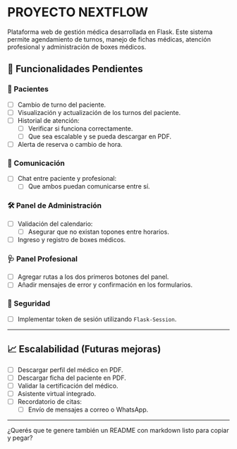 # PROYECTO NEXTFLOW

Plataforma web de gestión médica desarrollada en Flask. Este sistema permite agendamiento de turnos, manejo de fichas médicas, atención profesional y administración de boxes médicos.

## 🚧 Funcionalidades Pendientes

### 🔄 Pacientes
- [ ] Cambio de turno del paciente.
- [ ] Visualización y actualización de los turnos del paciente.
- [ ] Historial de atención:
  - [ ] Verificar si funciona correctamente.
  - [ ] Que sea escalable y se pueda descargar en PDF.
- [ ] Alerta de reserva o cambio de hora.

### 💬 Comunicación
- [ ] Chat entre paciente y profesional:
  - [ ] Que ambos puedan comunicarse entre sí.

### 🛠️ Panel de Administración
- [ ] Validación del calendario:
  - [ ] Asegurar que no existan topones entre horarios.
- [ ] Ingreso y registro de boxes médicos.

### 🩺 Panel Profesional
- [ ] Agregar rutas a los dos primeros botones del panel.
- [ ] Añadir mensajes de error y confirmación en los formularios.

### 🔐 Seguridad
- [ ] Implementar token de sesión utilizando `Flask-Session`.

---

## 📈 Escalabilidad (Futuras mejoras)

- [ ] Descargar perfil del médico en PDF.
- [ ] Descargar ficha del paciente en PDF.
- [ ] Validar la certificación del médico.
- [ ] Asistente virtual integrado.
- [ ] Recordatorio de citas:
  - [ ] Envío de mensajes a correo o WhatsApp.

---

¿Querés que te genere también un README con markdown listo para copiar y pegar?
